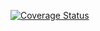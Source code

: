 [![Coverage Status](https://coveralls.io/repos/github/yasuharu519/S99/badge.svg?branch=master)](https://coveralls.io/github/yasuharu519/S99?branch=master)
